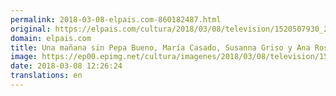 ```yaml
---
permalink: 2018-03-08-elpais.com-860182487.html
original: https://elpais.com/cultura/2018/03/08/television/1520507930_246873.html#?ref=rss&format=simple&link=link
domain: elpais.com
title: Una mañana sin Pepa Bueno, María Casado, Susanna Griso y Ana Rosa Quintana
image: https://ep00.epimg.net/cultura/imagenes/2018/03/08/television/1520507930_246873_1520509040_rrss_normal.jpg
date: 2018-03-08 12:26:24
translations: en
---
```


